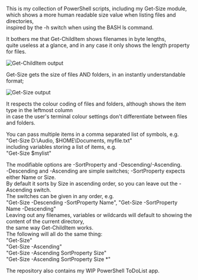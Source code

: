 This is my collection of PowerShell scripts, including my Get-Size module,  
which shows a more human readable size value when listing files and directories,  
inspired by the -h switch when using the BASH ls command.  

It bothers me that Get-ChildItem shows filenames in byte lengths,  
quite useless at a glance, and in any case it only shows the length property for files.  

![Get-ChildItem output](https://github.com/user-attachments/assets/01b0e1f2-3c03-4d3b-8301-1f4203bdd526)

Get-Size gets the size of files AND folders, in an instantly understandable format;  

![Get-Size output](https://github.com/user-attachments/assets/45a5def4-015f-4646-bdaf-6a4082ca3ae5)

It respects the colour coding of files and folders, although shows the item type in the leftmost column  
in case the user's terminal colour settings don't differentiate between files and folders.  

You can pass multiple items in a comma separated list of symbols, e.g.  
"Get-Size D:\Audio, $HOME\Documents, myfile.txt"  
including variables storing a list of items, e.g.  
"Get-Size $mylist"  

The modifiable options are -SortProperty and -Descending/-Ascending.  
-Descending and -Ascending are simple switches; -SortProperty expects either Name or Size.  
By default it sorts by Size in ascending order, so you can leave out the -Ascending switch.  
The switches can be given in any order, e.g.  
"Get-Size -Descending -SortProperty Name", "Get-Size -SortProperty Name -Descending"  
Leaving out any filenames, variables or wildcards will default to showing the content of the current directory,  
the same way Get-ChildItem works.  
The following will all do the same thing:  
"Get-Size"  
"Get-Size -Ascending"  
"Get-Size -Ascending SortProperty Size"  
"Get-Size -Ascending SortProperty Size *"  

The repository also contains my WIP PowerShell ToDoList app.
